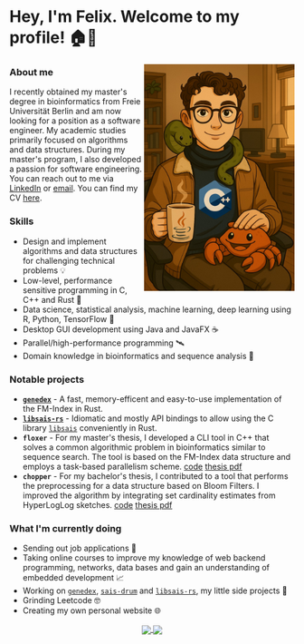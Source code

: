 # Hey, I'm Felix. Welcome to my profile! 🏠🌳

<img height=400 align="right" src="https://raw.githubusercontent.com/feldroop/feldroop/refs/heads/main/FelixWithProgrammingFriends.jpg" />

### About me

I recently obtained my master's degree in bioinformatics from Freie Universität Berlin and am now looking for a position as a software engineer. My academic studies primarily focused on algorithms and data structures. During my master's program, I also developed a passion for software engineering. You can reach out to me via [LinkedIn](https://www.linkedin.com/in/felix-droop/) or [email](mailto:info@felix-droop.de). You can find my CV [here](https://raw.githubusercontent.com/feldroop/feldroop/main/CV.pdf).

### Skills

* Design and implement algorithms and data structures for challenging technical problems 💡
* Low-level, performance sensitive programming in C, C++ and Rust 🦀
* Data science, statistical analysis, machine learning, deep learning using R, Python, TensorFlow 🐍
* Desktop GUI development using Java and JavaFX ☕
* Parallel/high-performance programming 🛰️
* Domain knowledge in bioinformatics and sequence analysis 🧬

### Notable projects

* **[`genedex`]** - A fast, memory-efficent and easy-to-use implementation of the FM-Index in Rust.
* **[`libsais-rs`]** - Idiomatic and mostly API bindings to allow using the C library [`libsais`] conveniently in Rust.
* **`floxer`** - For my master's thesis, I developed a CLI tool in C++ that solves a common algorithmic problem in bioinformatics similar to sequence search. The tool is based on the FM-Index data structure and employs a task-based parallelism scheme. [code](https://github.com/feldroop/floxer) [thesis pdf](https://raw.githubusercontent.com/feldroop/feldroop/main/FelixDroop_MasterThesis.pdf)
* **`chopper`** - For my bachelor's thesis, I contributed to a tool that performs the preprocessing for a data structure based on Bloom Filters. I improved the algorithm by integrating set cardinality estimates from HyperLogLog sketches. [code](https://github.com/seqan/chopper) [thesis pdf](https://raw.githubusercontent.com/feldroop/feldroop/main/FelixDroop_BachelorThesis.pdf)

<!-- TODO personal website -->

### What I'm currently doing

* Sending out job applications 🧾
* Taking online courses to improve my knowledge of web backend programming, networks, data bases and gain an understanding of embedded development 📈
* Working on [`genedex`], [`sais-drum`] and [`libsais-rs`], my little side projects 🤖
* Grinding Leetcode 🤓
* Creating my own personal website 🌐

[`genedex`]: https://github.com/feldroop/genedex
[`libsais`]: https://github.com/IlyaGrebnov/libsais
[`libsais-rs`]: https://github.com/feldroop/libsais-rs
[`sais-drum`]: https://github.com/feldroop/sais-drum

<div align="center">
<a href="https://github.com/feldroop/feldroop">
  <picture>
    <source
      srcset="https://github-readme-stats.vercel.app/api?username=feldroop&show_icons=true&theme=gruvbox_light"
      media="(prefers-color-scheme: light), (prefers-color-scheme: no-preference)"
    />
    <source
      srcset="https://github-readme-stats.vercel.app/api?username=feldroop&show_icons=true&theme=gruvbox"
      media="(prefers-color-scheme: dark)"
    />
    <img height=200 align="center" src="https://github-readme-stats.vercel.app/api?username=feldroop&show_icons=true&theme=gruvbox_light" />
  </picture>
<a\>
<a href="https://github.com/feldroop/feldroop">
  <picture>
    <source
      srcset="https://github-readme-stats.vercel.app/api/top-langs/?username=feldroop&langs_count=4&theme=gruvbox_light"
      media="(prefers-color-scheme: light), (prefers-color-scheme: no-preference)"
    />
    <source
      srcset="https://github-readme-stats.vercel.app/api/top-langs/?username=feldroop&langs_count=4&theme=gruvbox"
      media="(prefers-color-scheme: dark)"
    />
    <img height=200 align="center" src="https://github-readme-stats.vercel.app/api/top-langs/?username=feldroop&langs_count=4&theme=gruvbox&layout=compact" />
  </picture>
<a\>
</div>
